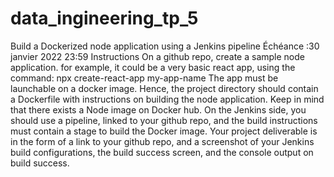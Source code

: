 # data_ingineering_tp_5
Build a Dockerized node application using a Jenkins pipeline Échéance :30 janvier 2022 23:59 Instructions On a github repo, create a sample node application. for example, it could be a very basic react app, using the command:  npx create-react-app my-app-name  The app must be launchable on a docker image. Hence, the project directory should contain a Dockerfile with instructions on building the node application. Keep in mind that there exists a Node image on Docker hub.  On the Jenkins side, you should use a pipeline, linked to your github repo, and the build instructions must contain a stage to build the Docker image.  Your project deliverable is in the form of a link to your github repo, and a screenshot of your Jenkins build configurations, the build success screen, and the console output on build success.

